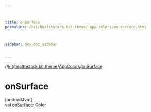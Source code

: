 ```yaml
---



title: onSurface
permalink: /kit/healthstack.kit.theme/-app-colors/on-surface.html



sidebar: dev_doc_sidebar


---
```




//[kit](/kit.html)/[healthstack.kit.theme](../index.html)/[AppColors](index.html)/[onSurface](on-surface.html)



# onSurface



[androidJvm]\
val [onSurface](on-surface.html): Color






